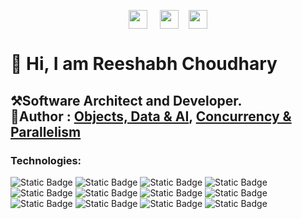 <p align="center">
<a href="https://www.linkedin.com/in/reeshabh-choudhary/" target="blank"><img height="30px" align="center" src="https://img.shields.io/badge/LinkedIn-blue?style=for-the-badge&logo=linkedin&logoColor=white" /></a> &nbsp;&nbsp;&nbsp;  <a href="mailto:reeshabh.choudhary@gmail.com" target="blank"><img height="30px" align="center" src="https://img.shields.io/badge/Email-red?style=for-the-badge&logo=gmail&logoColor=white" /></a>&nbsp;&nbsp;&nbsp;  <a href="https://twitter.com/reesh0908" target="blank"><img height="30px" align="center" src="https://img.shields.io/badge/Twitter-black?style=for-the-badge&logo=X&logoColor=white" /></a>
</p>
<h1>👋 Hi, I am Reeshabh Choudhary</h1>
<h2>
<p align="left">
<b>⚒Software Architect and Developer.<br> 📕Author : <a href="https://read.amazon.in/kp/embed?asin=B0D35LFCJM&preview=newtab&linkCode=kpe&ref_=cm_sw_r_kb_dp_MEQ6EPS9ATRWDFC6Q7RB">Objects, Data & AI</a>, <a href="https://www.amazon.in/Concurrency-Parallelism-Efficient-Utilization-Programming/dp/B0D4B1VNVV/ref=sr_1_1?crid=2DF02BX8CTDVY&dib=eyJ2IjoiMSJ9.uiXPYe7mXR0vOiepq8lnrbLZnKTL2ycyHVhUQ18Nks6hXImydgJqtt1ydjLm8yb5AXArQJTaJiN4ZVHkEBeNQROnBsPvIOHa9PHlp0B4R_xj2cnXsGHc3coW3NQmavs0Ks4qi6_kd0hmBDtcLqgXAJifgnHoyfhOWNoOaGclpDxnIJe90p8_AIfkhEKIN2K3dfdmHw-W4oWx7QG4xKaRTKFF7ZktzFiJbbjZwJCVNfg.Lc5Ht4j2wFXxnDmFjgzsy8Yhcz5l2vOdKxrOHPwS2zg&dib_tag=se&keywords=concurrency+parallelism&qid=1716545744&sprefix=%2Caps%2C204&sr=8-1">Concurrency & Parallelism</a>
</b>
</p>
</h2>

<h3 align="left">
<b>Technologies:</b>
</h3>

![Static Badge](https://img.shields.io/badge/OpenAI-black?logo=OpenAI)
![Static Badge](https://img.shields.io/badge/Javascript-red?logo=Javascript)
![Static Badge](https://img.shields.io/badge/Spring%20Boot-black?logo=spring%20boot)
![Static Badge](https://img.shields.io/badge/Angular-black?logo=angular&logoColor=%23a6120d&labelColor=white)
![Static Badge](https://img.shields.io/badge/ReactJS-blue?logo=react&logoColor=white)
![Static Badge](https://img.shields.io/badge/PostgreSQL-white?logo=PostgreSQL)
![Static Badge](https://img.shields.io/badge/Python-black?logo=python)
![Static Badge](https://img.shields.io/badge/MongoDB-white?logo=Mongodb)
![Static Badge](https://img.shields.io/badge/Docker-black?logo=docker)
![Static Badge](https://img.shields.io/badge/azure-blue?logo=azure%20devops)
![Static Badge](https://img.shields.io/badge/GCP-white?logo=google%20cloud)
![Static Badge](https://img.shields.io/badge/aws-yellow?logo=amazon%20aws)








